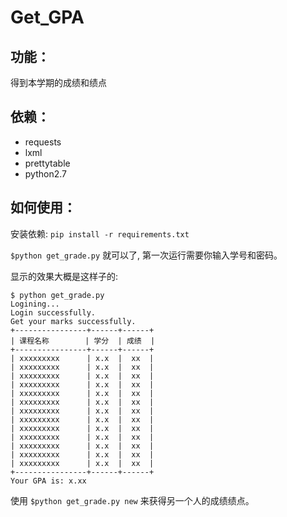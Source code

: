 # Get_GPA

## 功能：

得到本学期的成绩和绩点

## 依赖：

* requests
* lxml
* prettytable
* python2.7

## 如何使用：

安装依赖: `pip install -r requirements.txt`

`$python get_grade.py` 就可以了, 第一次运行需要你输入学号和密码。

显示的效果大概是这样子的:

    $ python get_grade.py
    Logining...
    Login successfully.
    Get your marks successfully.
    +----------------+------+------+
    | 课程名称        | 学分  | 成绩  |
    +----------------+------+------+
    | xxxxxxxxx      | x.x  |  xx  |
    | xxxxxxxxx      | x.x  |  xx  |
    | xxxxxxxxx      | x.x  |  xx  |
    | xxxxxxxxx      | x.x  |  xx  |
    | xxxxxxxxx      | x.x  |  xx  |
    | xxxxxxxxx      | x.x  |  xx  |
    | xxxxxxxxx      | x.x  |  xx  |
    | xxxxxxxxx      | x.x  |  xx  |
    | xxxxxxxxx      | x.x  |  xx  |
    | xxxxxxxxx      | x.x  |  xx  |
    | xxxxxxxxx      | x.x  |  xx  |
    | xxxxxxxxx      | x.x  |  xx  |
    | xxxxxxxxx      | x.x  |  xx  |
    +----------------+------+------+
    Your GPA is: x.xx

使用 `$python get_grade.py new` 来获得另一个人的成绩绩点。
